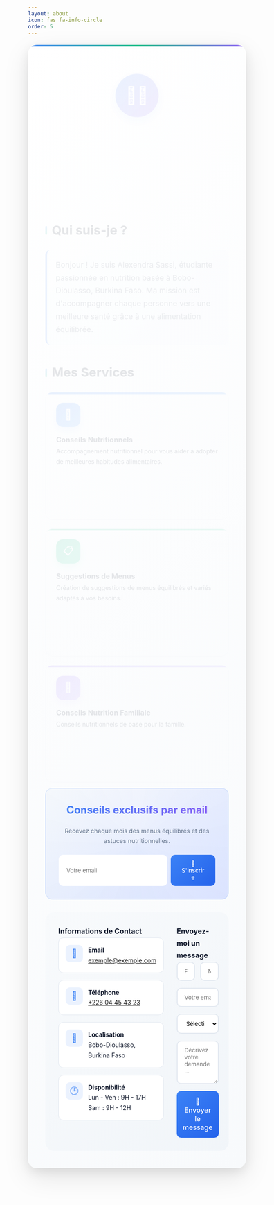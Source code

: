 ```yaml
---
layout: about
icon: fas fa-info-circle
order: 5
---
```


<section class="alexandra-sassi-container">

  <!-- Header -->
  <header class="as-header">
    <div class="as-profile-img">👩‍🎓</div>
    <h1 class="as-title">Alexendra Sassi</h1>
    <p class="as-subtitle">Étudiante en Nutrition • Passionnée par la santé et le bien-être</p>
    <span class="as-badge">🎓 En formation continue</span>
  </header>

  <!-- À propos -->
  <section class="as-section">
    <h2 class="as-section-title">Qui suis-je ?</h2>
    <p class="as-intro-text">
      Bonjour ! Je suis Alexendra Sassi, étudiante passionnée en nutrition basée à Bobo-Dioulasso, Burkina Faso. Ma mission est d'accompagner chaque personne vers une meilleure santé grâce à une alimentation équilibrée.
    </p>
  </section>

  <!-- Services -->
  <section class="as-section">
    <h2 class="as-section-title">Mes Services</h2>
    <div class="as-services-grid">

<article class="as-service-card as-blue-card">
        <div class="as-service-icon">🥗</div>
        <h3>Conseils Nutritionnels</h3>
        <p>Accompagnement nutritionnel pour vous aider à adopter de meilleures habitudes alimentaires.</p>
        <ul class="as-feature-list">
          <li>Analyse de vos habitudes alimentaires</li>
          <li>Conseils personnalisés</li>
          <li>Suivi et motivation</li>
        </ul>
      </article>

  <article class="as-service-card as-green-card">
        <div class="as-service-icon">📋</div>
        <h3>Suggestions de Menus</h3>
        <p>Création de suggestions de menus équilibrés et variés adaptés à vos besoins.</p>
        <ul class="as-feature-list">
          <li>Menus équilibrés</li>
          <li>Listes de courses</li>
          <li>Recettes simples et saines</li>
        </ul>
      </article>

  <article class="as-service-card as-purple-card">
        <div class="as-service-icon">👶</div>
        <h3>Conseils Nutrition Familiale</h3>
        <p>Conseils nutritionnels de base pour la famille.</p>
        <ul class="as-feature-list">
          <li>Nutrition pédiatrique</li>
          <li>Grossesse et allaitement</li>
          <li>Nutrition des seniors</li>
        </ul>
      </article>

  </div>
  </section>

  <!-- Newsletter -->
<section class="as-newsletter">
  <h3 class="as-newsletter-title">Conseils exclusifs par email</h3>
  <p class="as-newsletter-text">Recevez chaque mois des menus équilibrés et des astuces nutritionnelles.</p>
  
  <!-- Formulaire modifié avec intégration MailerLite -->
  <form id="custom-ml-form" class="as-newsletter-form">
    <label for="newsletter-email" class="sr-only">Votre email</label>
    <input id="newsletter-email" name="email" type="email" placeholder="Votre email" required class="as-newsletter-input">
    <button type="submit" class="as-newsletter-button">📩 S'inscrire</button>
  </form>
  
  <div id="ml-success-message" style="display:none; margin-top:15px; color:green;">
    Merci ! Vérifiez votre email pour confirmer.
  </div>
</section>

<!-- Script MailerLite modifié -->
<script>
  // Fonction pour gérer l'envoi
  async function handleMLSubmit(e) {
    e.preventDefault();
    const email = document.getElementById('newsletter-email').value;
    const form = document.getElementById('custom-ml-form');
    const successMsg = document.getElementById('ml-success-message');
    
    // Validation simple
    if (!email.includes('@')) {
      alert('Veuillez entrer un email valide');
      return;
    }

    // Afficher un indicateur de chargement
    form.querySelector('button').textContent = 'Envoi en cours...';
    
    try {
      // Utilisation de l'endpoint JSONP de MailerLite
      const callbackName = 'ml_callback_' + Date.now();
      const script = document.createElement('script');
      script.src = `https://assets.mailerlite.com/jsonp/1707928/forms/161576488074740809/subscribe?callback=${callbackName}&fields[email]=${encodeURIComponent(email)}`;
      
      window[callbackName] = function() {
        // Succès
        form.style.display = 'none';
        successMsg.style.display = 'block';
        form.reset();
        delete window[callbackName];
      };
      
      document.body.appendChild(script);
    } catch (error) {
      alert("Une erreur s'est produite. Veuillez réessayer.");
      form.querySelector('button').textContent = '📩 S\'inscrire';
    }
  }

  // Écouteur d'événement
  document.getElementById('custom-ml-form').addEventListener('submit', handleMLSubmit);
</script>

  <!-- Contact -->
  <section class="as-contact-section">
    <div class="as-contact-grid">
<div class="as-contact-info">
        <h3 class="as-contact-title">Informations de Contact</h3>

  <div class="as-contact-item">
          <div class="as-contact-icon">📧</div>
          <div class="as-contact-content">
            <strong>Email</strong><br>
            <a href="mailto:exemple@exemple.com" class="as-contact-link">exemple@exemple.com</a>
          </div>
        </div>

  <div class="as-contact-item">
          <div class="as-contact-icon">📱</div>
          <div class="as-contact-content">
            <strong>Téléphone</strong><br>
            <a href="tel:+22604454323" class="as-contact-link">+226 04 45 43 23</a>
          </div>
        </div>

<div class="as-contact-item">
          <div class="as-contact-icon">📍</div>
          <div class="as-contact-content">
            <strong>Localisation</strong><br>
            Bobo-Dioulasso, Burkina Faso
          </div>
        </div>

  <div class="as-contact-item">
          <div class="as-contact-icon">🕒</div>
          <div class="as-contact-content">
            <strong>Disponibilité</strong><br>
            Lun - Ven : 9H - 17H<br>
            Sam : 9H - 12H
          </div>
        </div>
      </div>

<div class="as-contact-form">
  <h3 class="as-form-title">Envoyez-moi un message</h3>
  <form class="as-form" id="contact-form">
    <div class="as-form-row">
      <div class="as-form-group">
        <label for="prenom" class="sr-only">Prénom</label>
        <input type="text" id="prenom" name="Prénom" placeholder="Prénom *" required class="as-form-input">
      </div>
      <div class="as-form-group">
        <label for="nom" class="sr-only">Nom</label>
        <input type="text" id="nom" name="Nom" placeholder="Nom *" required class="as-form-input">
      </div>
    </div>
    <div class="as-form-group">
      <label for="email" class="sr-only">Email</label>
      <input type="email" id="email" name="Email" placeholder="Votre email *" required class="as-form-input">
    </div>
    <div class="as-form-group">
      <label for="service" class="sr-only">Service</label>
      <select id="service" name="Service" class="as-form-select" required>
        <option disabled selected>Sélectionnez un service</option>
        <option>Conseils Nutritionnels</option>
        <option>Suggestions de Menus</option>
        <option>Conseils Nutrition Familiale</option>
        <option>Autre demande</option>
      </select>
    </div>
    <div class="as-form-group">
      <label for="message" class="sr-only">Message</label>
      <textarea id="message" name="Message" placeholder="Décrivez votre demande..." class="as-form-textarea"></textarea>
    </div>
    <button type="submit" class="as-submit-button">📨 Envoyer le message</button>
  </form>

  <!-- Message de confirmation -->
  <div id="success-message" style="display: none; margin-top: 10px; color: green;">✅ Message envoyé avec succès !</div>
</div>
 
<style>
:root {
  --primary: #3b82f6;
  --primary-dark: #2563eb;
  --green: #10b981;
  --purple: #8b5cf6;
  --text-dark: #0f172a;
  --text-muted: #64748b;
  --bg-light: #f8fafc;
  --border: #e2e8f0;
  --font: -apple-system, BlinkMacSystemFont, 'Segoe UI', Roboto, sans-serif;
}

/* Reset */
.alexandra-sassi-container * {
  margin: 0;
  padding: 0;
  box-sizing: border-box;
  font-family: var(--font);
}

.alexandra-sassi-container {
  max-width: 1200px;
  margin: 20px auto;
  padding: 40px;
  background: linear-gradient(135deg, #ffffff 0%, #f8fafc 100%);
  border-radius: 20px;
  box-shadow: 0 20px 60px rgba(0,0,0,0.1), 0 8px 25px rgba(0,0,0,0.08);
  color: var(--text-dark);
  line-height: 1.7;
  position: relative;
  overflow: hidden;
}

.alexandra-sassi-container::before {
  content: '';
  position: absolute;
  top: 0;
  left: 0;
  right: 0;
  height: 4px;
  background: linear-gradient(90deg, var(--primary), var(--green), var(--purple));
  animation: gradientShift 6s ease-in-out infinite;
}

@keyframes gradientShift {
  0%, 100% { background: linear-gradient(90deg, var(--primary), var(--green), var(--purple)); }
  33% { background: linear-gradient(90deg, var(--green), var(--purple), var(--primary)); }
  66% { background: linear-gradient(90deg, var(--purple), var(--primary), var(--green)); }
}

/* Header */
.as-header {
  text-align: center;
  margin-bottom: 30px;
  animation: fadeInUp 0.8s ease-out;
}
.as-profile-img {
  width: 100px;
  height: 100px;
  border-radius: 50%;
  background: linear-gradient(135deg, var(--primary) 0%, var(--purple) 100%);
  margin: 0 auto 20px;
  display: flex;
  align-items: center;
  justify-content: center;
  font-size: 2.5rem;
  color: white;
  position: relative;
  animation: pulse 2s infinite;
  box-shadow: 0 8px 25px rgba(59, 130, 246, 0.3);
}

.as-profile-img::after {
  display: none;
}

@keyframes pulse {
  0%, 100% { transform: scale(1); }
  50% { transform: scale(1.05); }
}

@keyframes rotate {
  from { transform: rotate(0deg); }
  to { transform: rotate(360deg); }
}

@keyframes fadeInUp {
  from { opacity: 0; transform: translateY(30px); }
  to { opacity: 1; transform: translateY(0); }
}

.as-title {
  font-size: 2.5rem;
  font-weight: 700;
  background: linear-gradient(135deg, var(--primary), var(--purple));
  -webkit-background-clip: text;
  -webkit-text-fill-color: transparent;
  background-clip: text;
  animation: fadeInUp 0.8s ease-out 0.2s backwards;
}
.as-subtitle {
  font-size: 1.1rem;
  color: var(--text-muted);
  margin-bottom: 16px;
  animation: fadeInUp 0.8s ease-out 0.4s backwards;
}
.as-badge {
  padding: 8px 20px;
  background: linear-gradient(135deg, #dbeafe, #e0e7ff);
  color: var(--primary);
  border-radius: 25px;
  font-size: 0.9rem;
  font-weight: 500;
  display: inline-block;
  border: 1px solid rgba(59, 130, 246, 0.2);
  animation: fadeInUp 0.8s ease-out 0.6s backwards;
  position: relative;
  overflow: hidden;
}

.as-badge::before {
  content: '';
  position: absolute;
  top: 0; left: -100%;
  width: 100%; height: 100%;
  background: linear-gradient(90deg, transparent, rgba(255,255,255,0.4), transparent);
  animation: shimmer 3s infinite;
}

@keyframes shimmer {
  to { left: 100%; }
}

/* Sections */
.as-section {
  margin-bottom: 40px;
  animation: fadeInUp 0.8s ease-out;
}
.as-section-title {
  font-size: 1.8rem;
  font-weight: 700;
  margin-bottom: 20px;
  position: relative;
  padding-left: 15px;
}

.as-section-title::before {
  content: '';
  position: absolute;
  left: 0; top: 50%;
  width: 4px; height: 20px;
  background: linear-gradient(135deg, var(--primary), var(--green));
  border-radius: 2px;
  transform: translateY(-50%);
}

.as-intro-text {
  font-size: 1.1rem;
  color: #475569;
  padding: 20px;
  background: linear-gradient(135deg, #f8fafc, #f1f5f9);
  border-radius: 12px;
  border-left: 4px solid var(--primary);
  position: relative;
}

/* Services */
.as-services-grid {
  display: grid;
  grid-template-columns: repeat(auto-fit, minmax(280px, 1fr));
  gap: 20px;
}
.as-service-card {
  background: white;
  border: 1px solid var(--border);
  border-radius: 16px;
  padding: 24px;
  position: relative;
  transition: all 0.4s cubic-bezier(0.25, 0.46, 0.45, 0.94);
  overflow: hidden;
}

.as-service-card::after {
  content: '';
  position: absolute;
  top: 0; left: 0; right: 0; bottom: 0;
  background: linear-gradient(135deg, transparent, rgba(255,255,255,0.1));
  opacity: 0;
  transition: opacity 0.3s;
}

.as-service-card:hover {
  border-color: transparent;
  box-shadow: 0 20px 40px rgba(0, 0, 0, 0.1), 0 10px 20px rgba(0, 0, 0, 0.05);
  transform: translateY(-8px) scale(1.02);
}

.as-service-card:hover::after {
  opacity: 1;
}

.as-service-card::before {
  content: '';
  position: absolute;
  top: 0; left: 0; right: 0;
  height: 4px;
  border-radius: 16px 16px 0 0;
  animation: pulse-border 2s infinite;
}
.as-blue-card::before { background: linear-gradient(90deg, var(--primary), #60a5fa); }
.as-green-card::before { background: linear-gradient(90deg, var(--green), #34d399); }
.as-purple-card::before { background: linear-gradient(90deg, var(--purple), #a78bfa); }

@keyframes pulse-border {
  0%, 100% { opacity: 1; }
  50% { opacity: 0.7; }
}

.as-service-icon {
  width: 56px;
  height: 56px;
  border-radius: 16px;
  font-size: 24px;
  color: white;
  display: flex;
  align-items: center;
  justify-content: center;
  margin-bottom: 16px;
  position: relative;
  transition: transform 0.3s;
}

.as-service-card:hover .as-service-icon {
  transform: scale(1.1) rotate(5deg);
}

.as-blue-card .as-service-icon { 
  background: linear-gradient(135deg, var(--primary), #60a5fa);
  box-shadow: 0 8px 20px rgba(59, 130, 246, 0.3);
}
.as-green-card .as-service-icon { 
  background: linear-gradient(135deg, var(--green), #34d399);
  box-shadow: 0 8px 20px rgba(16, 185, 129, 0.3);
}
.as-purple-card .as-service-icon { 
  background: linear-gradient(135deg, var(--purple), #a78bfa);
  box-shadow: 0 8px 20px rgba(139, 92, 246, 0.3);
}

.as-feature-list {
  list-style: none;
}
.as-feature-list li {
  display: flex;
  align-items: center;
  color: #475569;
  font-size: 0.9rem;
  margin-bottom: 8px;
  opacity: 0;
  animation: slideInLeft 0.6s ease-out forwards;
}

.as-feature-list li:nth-child(1) { animation-delay: 0.1s; }
.as-feature-list li:nth-child(2) { animation-delay: 0.2s; }
.as-feature-list li:nth-child(3) { animation-delay: 0.3s; }

@keyframes slideInLeft {
  from { opacity: 0; transform: translateX(-20px); }
  to { opacity: 1; transform: translateX(0); }
}

.as-feature-list li::before {
  content: '✓';
  color: var(--green);
  font-weight: 600;
  margin-right: 8px;
  background: rgba(16, 185, 129, 0.1);
  width: 20px; height: 20px;
  border-radius: 50%;
  display: flex;
  align-items: center;
  justify-content: center;
  font-size: 12px;
}

/* Newsletter */
.as-newsletter {
  background: linear-gradient(135deg, var(--bg-light), #e0e7ff);
  border: 1px solid rgba(59, 130, 246, 0.2);
  border-radius: 16px;
  padding: 30px;
  text-align: center;
  margin-bottom: 30px;
  position: relative;
  overflow: hidden;
}

.as-newsletter::before {
  content: '';
  position: absolute;
  top: -50%; left: -50%;
  width: 200%; height: 200%;
  background: conic-gradient(transparent, rgba(59, 130, 246, 0.05), transparent);
  animation: rotate 10s linear infinite;
}

.as-newsletter > * {
  position: relative;
  z-index: 1;
}

.as-newsletter-title {
  font-size: 1.5rem;
  margin-bottom: 15px;
  background: linear-gradient(135deg, var(--primary), var(--purple));
  -webkit-background-clip: text;
  -webkit-text-fill-color: transparent;
  background-clip: text;
}
.as-newsletter-text {
  color: var(--text-muted);
  margin-bottom: 20px;
}
.as-newsletter-form {
  display: flex;
  max-width: 500px;
  margin: 0 auto;
  gap: 8px;
}
.as-newsletter-input {
  flex: 1;
  padding: 12px 16px;
  border: 2px solid transparent;
  border-radius: 10px;
  font-family: inherit;
  background: white;
  transition: all 0.3s;
}

.as-newsletter-input:focus {
  outline: none;
  border-color: var(--primary);
  box-shadow: 0 0 0 3px rgba(59, 130, 246, 0.1);
}

.as-newsletter-button {
  padding: 12px 24px;
  background: linear-gradient(135deg, var(--primary), var(--primary-dark));
  color: white;
  border: none;
  border-radius: 10px;
  font-weight: 500;
  cursor: pointer;
  transition: all 0.3s;
  position: relative;
  overflow: hidden;
}

.as-newsletter-button::before {
  content: '';
  position: absolute;
  top: 0; left: -100%;
  width: 100%; height: 100%;
  background: linear-gradient(90deg, transparent, rgba(255,255,255,0.2), transparent);
  transition: left 0.5s;
}

.as-newsletter-button:hover::before {
  left: 100%;
}

.as-newsletter-button:hover {
  transform: translateY(-2px);
  box-shadow: 0 8px 20px rgba(59, 130, 246, 0.3);
}

/* Contact */
.as-contact-section {
  background: linear-gradient(135deg, var(--bg-light), #f1f5f9);
  border-radius: 20px;
  padding: 30px;
  position: relative;
}
.as-contact-grid {
  display: grid;
  grid-template-columns: 1fr 1fr;
  gap: 30px;
}
.as-contact-item {
  display: flex;
  align-items: flex-start;
  margin-bottom: 16px;
  padding: 16px;
  background: white;
  border-radius: 12px;
  border: 1px solid var(--border);
  transition: all 0.3s;
  position: relative;
  overflow: hidden;
}

.as-contact-item::before {
  content: '';
  position: absolute;
  top: 0; left: 0;
  width: 4px; height: 100%;
  background: linear-gradient(135deg, var(--primary), var(--green));
  transform: scaleY(0);
  transition: transform 0.3s;
}

.as-contact-item:hover::before {
  transform: scaleY(1);
}

.as-contact-item:hover {
  transform: translateX(5px);
  box-shadow: 0 8px 20px rgba(0, 0, 0, 0.1);
}

.as-contact-icon {
  margin-right: 12px;
  font-size: 20px;
  color: var(--primary);
  background: rgba(59, 130, 246, 0.1);
  width: 40px; height: 40px;
  border-radius: 10px;
  display: flex;
  align-items: center;
  justify-content: center;
  flex-shrink: 0;
}
.as-contact-content strong {
  color: var(--text-dark);
}

/* Formulaires */
.as-form-row {
  display: grid;
  grid-template-columns: 1fr 1fr;
  gap: 12px;
}
.as-form-group {
  margin-bottom: 16px;
}
.as-form-input, .as-form-select, .as-form-textarea {
  width: 100%;
  padding: 12px 16px;
  border: 2px solid #e2e8f0;
  border-radius: 10px;
  font-family: inherit;
  transition: all 0.3s;
  background: white;
}

.as-form-input:focus, .as-form-select:focus, .as-form-textarea:focus {
  outline: none;
  border-color: var(--primary);
  box-shadow: 0 0 0 3px rgba(59, 130, 246, 0.1);
  transform: translateY(-1px);
}

.as-form-textarea {
  height: 100px;
  resize: vertical;
}
.as-submit-button {
  width: 100%;
  padding: 14px;
  background: linear-gradient(135deg, var(--primary), var(--primary-dark));
  color: white;
  border: none;
  border-radius: 10px;
  font-weight: 500;
  cursor: pointer;
  transition: all 0.3s;
  position: relative;
  overflow: hidden;
  font-size: 1rem;
}

.as-submit-button::before {
  content: '';
  position: absolute;
  top: 0; left: -100%;
  width: 100%; height: 100%;
  background: linear-gradient(90deg, transparent, rgba(255,255,255,0.2), transparent);
  transition: left 0.5s;
}

.as-submit-button:hover::before {
  left: 100%;
}

.as-submit-button:hover {
  transform: translateY(-2px);
  box-shadow: 0 10px 25px rgba(59, 130, 246, 0.3);
}

/* Responsive */
@media (max-width: 768px) {
  .alexandra-sassi-container {
    padding: 20px;
    margin: 10px;
  }
  .as-contact-grid,
  .as-form-row,
  .as-services-grid,
  .as-newsletter-form {
    grid-template-columns: 1fr;
    flex-direction: column;
  }
  .as-newsletter-input,
  .as-newsletter-button {
    width: 100%;
  }
  .as-title {
    font-size: 2rem;
  }
}

/* Visually hidden (for labels) */
.sr-only {
  position: absolute;
  left: -9999px;
  top: auto;
  width: 1px;
  height: 1px;
  overflow: hidden;
}

</style>

<script>
  const form = document.getElementById('contact-form');
const successMessage = document.getElementById('success-message');

form.addEventListener('submit', async function (e) {
  e.preventDefault();
  
  try {
    const formData = new FormData(form);
    const response = await fetch("https://formsubmit.co/ajax/katchao878@gmail.com", {
      method: "POST",
      headers: { 
        'Content-Type': 'application/json',
        'Accept': 'application/json'
      },
      body: JSON.stringify(Object.fromEntries(formData))
    });
    
    if (response.ok) {
      successMessage.style.display = 'block';
      form.reset();
      setTimeout(() => {
        successMessage.style.display = 'none';
      }, 2500);
    } else {
      alert("❌ Une erreur s'est produite. Code: " + response.status);
    }
  } catch (error) {
    alert("❌ Erreur réseau : " + error.message);
    console.error(error);
  }
});
</script>